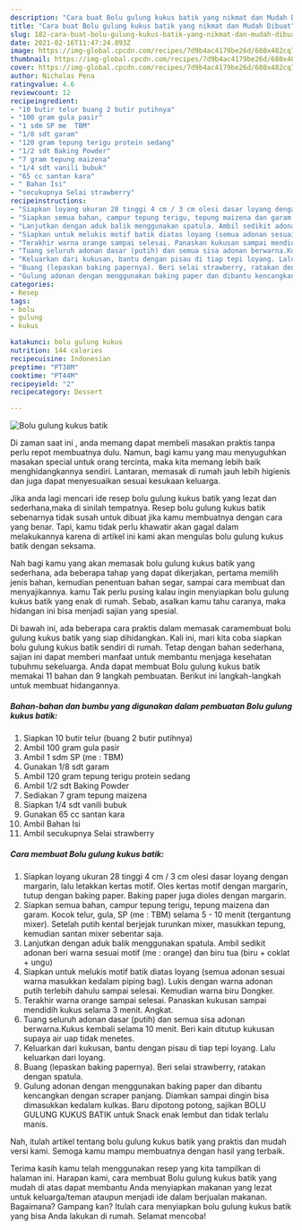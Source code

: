 ```yaml
---
description: "Cara buat Bolu gulung kukus batik yang nikmat dan Mudah Dibuat"
title: "Cara buat Bolu gulung kukus batik yang nikmat dan Mudah Dibuat"
slug: 182-cara-buat-bolu-gulung-kukus-batik-yang-nikmat-dan-mudah-dibuat
date: 2021-02-16T11:47:24.893Z
image: https://img-global.cpcdn.com/recipes/7d9b4ac4179be26d/680x482cq70/bolu-gulung-kukus-batik-foto-resep-utama.jpg
thumbnail: https://img-global.cpcdn.com/recipes/7d9b4ac4179be26d/680x482cq70/bolu-gulung-kukus-batik-foto-resep-utama.jpg
cover: https://img-global.cpcdn.com/recipes/7d9b4ac4179be26d/680x482cq70/bolu-gulung-kukus-batik-foto-resep-utama.jpg
author: Nicholas Pena
ratingvalue: 4.6
reviewcount: 12
recipeingredient:
- "10 butir telur buang 2 butir putihnya"
- "100 gram gula pasir"
- "1 sdm SP me  TBM"
- "1/8 sdt garam"
- "120 gram tepung terigu protein sedang"
- "1/2 sdt Baking Powder"
- "7 gram tepung maizena"
- "1/4 sdt vanili bubuk"
- "65 cc santan kara"
- " Bahan Isi"
- "secukupnya Selai strawberry"
recipeinstructions:
- "Siapkan loyang ukuran 28 tinggi 4 cm / 3 cm olesi dasar loyang dengan margarin, lalu letakkan kertas motif. Oles kertas motif dengan margarin, tutup dengan baking paper. Baking paper juga dioles dengan margarin."
- "Siapkan semua bahan, campur tepung terigu, tepung maizena dan garam. Kocok telur, gula, SP (me : TBM) selama 5 - 10 menit (tergantung mixer). Setelah putih kental berjejak turunkan mixer, masukkan tepung, kemudian santan mixer sebentar saja."
- "Lanjutkan dengan aduk balik menggunakan spatula. Ambil sedikit adonan beri warna sesuai motif (me : orange) dan biru tua (biru + coklat + ungu)"
- "Siapkan untuk melukis motif batik diatas loyang (semua adonan sesuai warna masukkan kedalam piping bag). Lukis dengan warna adonan putih terlebih dahulu sampai selesai. Kemudian warna biru Dongker."
- "Terakhir warna orange sampai selesai. Panaskan kukusan sampai mendidih kukus selama 3 menit. Angkat."
- "Tuang seluruh adonan dasar (putih) dan semua sisa adonan berwarna.Kukus kembali selama 10 menit. Beri kain ditutup kukusan supaya air uap tidak menetes."
- "Keluarkan dari kukusan, bantu dengan pisau di tiap tepi loyang. Lalu keluarkan dari loyang."
- "Buang (lepaskan baking papernya). Beri selai strawberry, ratakan dengan spatula."
- "Gulung adonan dengan menggunakan baking paper dan dibantu kencangkan dengan scraper panjang. Diamkan sampai dingin bisa dimasukkan kedalam kulkas. Baru dipotong potong, sajikan BOLU GULUNG KUKUS BATIK untuk Snack enak lembut dan tidak terlalu manis."
categories:
- Resep
tags:
- bolu
- gulung
- kukus

katakunci: bolu gulung kukus 
nutrition: 144 calories
recipecuisine: Indonesian
preptime: "PT38M"
cooktime: "PT44M"
recipeyield: "2"
recipecategory: Dessert

---
```



![Bolu gulung kukus batik](https://img-global.cpcdn.com/recipes/7d9b4ac4179be26d/680x482cq70/bolu-gulung-kukus-batik-foto-resep-utama.jpg)

Di zaman  saat ini , anda memang dapat membeli masakan praktis tanpa perlu repot membuatnya dulu. Namun, bagi kamu yang mau menyuguhkan masakan special untuk orang tercinta, maka kita memang lebih baik menghidangkannya sendiri. Lantaran, memasak di rumah jauh lebih higienis dan juga dapat menyesuaikan sesuai kesukaan keluarga.

Jika anda lagi mencari ide resep bolu gulung kukus batik yang lezat dan sederhana,maka di sinilah tempatnya. Resep bolu gulung kukus batik  sebenarnya tidak susah untuk dibuat jika kamu membuatnya dengan cara yang benar. Tapi, kamu tidak perlu khawatir akan gagal dalam melakukannya 
karena di artikel ini kami akan mengulas bolu gulung kukus batik dengan seksama.  



Nah bagi kamu yang akan memasak bolu gulung kukus batik yang sederhana, ada beberapa tahap yang dapat dikerjakan, pertama memilih jenis bahan, kemudian penentuan bahan segar, sampai cara membuat dan menyajikannya. kamu Tak perlu pusing kalau ingin menyiapkan bolu gulung kukus batik yang enak di rumah. Sebab, asalkan kamu  tahu caranya, maka hidangan ini bisa menjadi sajian yang spesial.

Di bawah ini, ada beberapa cara praktis  dalam memasak caramembuat bolu gulung kukus batik yang siap dihidangkan. Kali ini, mari kita coba siapkan bolu gulung kukus batik sendiri di rumah. Tetap dengan bahan sederhana, sajian ini dapat memberi manfaat untuk membantu menjaga kesehatan tubuhmu sekeluarga. Anda dapat membuat Bolu gulung kukus batik memakai 11 bahan dan 9 langkah pembuatan. Berikut ini langkah-langkah untuk membuat hidangannya.

<!--inarticleads1-->

##### Bahan-bahan dan bumbu yang digunakan dalam pembuatan Bolu gulung kukus batik:

1. Siapkan 10 butir telur (buang 2 butir putihnya)
1. Ambil 100 gram gula pasir
1. Ambil 1 sdm SP (me : TBM)
1. Gunakan 1/8 sdt garam
1. Ambil 120 gram tepung terigu protein sedang
1. Ambil 1/2 sdt Baking Powder
1. Sediakan 7 gram tepung maizena
1. Siapkan 1/4 sdt vanili bubuk
1. Gunakan 65 cc santan kara
1. Ambil  Bahan Isi
1. Ambil secukupnya Selai strawberry




<!--inarticleads2-->

##### Cara membuat Bolu gulung kukus batik:

1. Siapkan loyang ukuran 28 tinggi 4 cm / 3 cm olesi dasar loyang dengan margarin, lalu letakkan kertas motif. Oles kertas motif dengan margarin, tutup dengan baking paper. Baking paper juga dioles dengan margarin.
1. Siapkan semua bahan, campur tepung terigu, tepung maizena dan garam. Kocok telur, gula, SP (me : TBM) selama 5 - 10 menit (tergantung mixer). Setelah putih kental berjejak turunkan mixer, masukkan tepung, kemudian santan mixer sebentar saja.
1. Lanjutkan dengan aduk balik menggunakan spatula. Ambil sedikit adonan beri warna sesuai motif (me : orange) dan biru tua (biru + coklat + ungu)
1. Siapkan untuk melukis motif batik diatas loyang (semua adonan sesuai warna masukkan kedalam piping bag). Lukis dengan warna adonan putih terlebih dahulu sampai selesai. Kemudian warna biru Dongker.
1. Terakhir warna orange sampai selesai. Panaskan kukusan sampai mendidih kukus selama 3 menit. Angkat.
1. Tuang seluruh adonan dasar (putih) dan semua sisa adonan berwarna.Kukus kembali selama 10 menit. Beri kain ditutup kukusan supaya air uap tidak menetes.
1. Keluarkan dari kukusan, bantu dengan pisau di tiap tepi loyang. Lalu keluarkan dari loyang.
1. Buang (lepaskan baking papernya). Beri selai strawberry, ratakan dengan spatula.
1. Gulung adonan dengan menggunakan baking paper dan dibantu kencangkan dengan scraper panjang. Diamkan sampai dingin bisa dimasukkan kedalam kulkas. Baru dipotong potong, sajikan BOLU GULUNG KUKUS BATIK untuk Snack enak lembut dan tidak terlalu manis.




Nah, itulah artikel tentang  bolu gulung kukus batik  yang praktis dan mudah versi kami. Semoga kamu mampu membuatnya dengan hasil yang terbaik. 

Terima kasih kamu telah menggunakan resep yang kita tampilkan di halaman ini. Harapan kami, cara membuat  Bolu gulung kukus batik yang mudah di atas dapat membantu Anda menyiapkan makanan yang lezat untuk keluarga/teman ataupun menjadi ide dalam berjualan makanan. Bagaimana? Gampang kan? Itulah cara menyiapkan bolu gulung kukus batik yang bisa Anda lakukan di rumah. Selamat mencoba!

